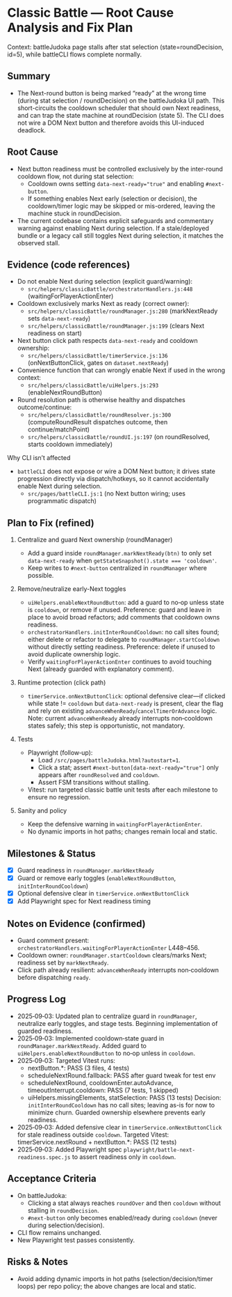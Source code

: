 # Classic Battle — Root Cause Analysis and Fix Plan

Context: battleJudoka page stalls after stat selection (state=roundDecision, id=5), while battleCLI flows complete normally.

## Summary
- The Next-round button is being marked “ready” at the wrong time (during stat selection / roundDecision) on the battleJudoka UI path. This short-circuits the cooldown scheduler that should own Next readiness, and can trap the state machine at roundDecision (state 5). The CLI does not wire a DOM Next button and therefore avoids this UI-induced deadlock.

## Root Cause
- Next button readiness must be controlled exclusively by the inter-round cooldown flow, not during stat selection:
  - Cooldown owns setting `data-next-ready="true"` and enabling `#next-button`.
  - If something enables Next early (selection or decision), the cooldown/timer logic may be skipped or mis-ordered, leaving the machine stuck in roundDecision.
- The current codebase contains explicit safeguards and commentary warning against enabling Next during selection. If a stale/deployed bundle or a legacy call still toggles Next during selection, it matches the observed stall.

## Evidence (code references)
- Do not enable Next during selection (explicit guard/warning):
  - `src/helpers/classicBattle/orchestratorHandlers.js:448` (waitingForPlayerActionEnter)
- Cooldown exclusively marks Next as ready (correct owner):
  - `src/helpers/classicBattle/roundManager.js:280` (markNextReady sets `data-next-ready`)
  - `src/helpers/classicBattle/roundManager.js:199` (clears Next readiness on start)
- Next button click path respects `data-next-ready` and cooldown ownership:
  - `src/helpers/classicBattle/timerService.js:136` (onNextButtonClick, gates on `dataset.nextReady`)
- Convenience function that can wrongly enable Next if used in the wrong context:
  - `src/helpers/classicBattle/uiHelpers.js:293` (enableNextRoundButton)
- Round resolution path is otherwise healthy and dispatches outcome/continue:
  - `src/helpers/classicBattle/roundResolver.js:300` (computeRoundResult dispatches outcome, then continue/matchPoint)
  - `src/helpers/classicBattle/roundUI.js:197` (on roundResolved, starts cooldown immediately)

Why CLI isn’t affected
- `battleCLI` does not expose or wire a DOM Next button; it drives state progression directly via dispatch/hotkeys, so it cannot accidentally enable Next during selection.
  - `src/pages/battleCLI.js:1` (no Next button wiring; uses programmatic dispatch)

## Plan to Fix (refined)
1) Centralize and guard Next ownership (roundManager)
   - Add a guard inside `roundManager.markNextReady(btn)` to only set `data-next-ready` when `getStateSnapshot().state === 'cooldown'`.
   - Keep writes to `#next-button` centralized in `roundManager` where possible.

2) Remove/neutralize early-Next toggles
   - `uiHelpers.enableNextRoundButton`: add a guard to no‑op unless state is `cooldown`, or remove if unused. Preference: guard and leave in place to avoid broad refactors; add comments that cooldown owns readiness.
   - `orchestratorHandlers.initInterRoundCooldown`: no call sites found; either delete or refactor to delegate to `roundManager.startCooldown` without directly setting readiness. Preference: delete if unused to avoid duplicate ownership logic.
   - Verify `waitingForPlayerActionEnter` continues to avoid touching Next (already guarded with explanatory comment).

3) Runtime protection (click path)
   - `timerService.onNextButtonClick`: optional defensive clear—if clicked while state != `cooldown` but `data-next-ready` is present, clear the flag and rely on existing `advanceWhenReady`/`cancelTimerOrAdvance` logic. Note: current `advanceWhenReady` already interrupts non‑cooldown states safely; this step is opportunistic, not mandatory.

4) Tests
   - Playwright (follow‑up):
     - Load `/src/pages/battleJudoka.html?autostart=1`.
     - Click a stat; assert `#next-button[data-next-ready="true"]` only appears after `roundResolved` and `cooldown`.
     - Assert FSM transitions without stalling.
   - Vitest: run targeted classic battle unit tests after each milestone to ensure no regression.

5) Sanity and policy
   - Keep the defensive warning in `waitingForPlayerActionEnter`.
   - No dynamic imports in hot paths; changes remain local and static.

## Milestones & Status
- [x] Guard readiness in `roundManager.markNextReady`
- [x] Guard or remove early toggles (`enableNextRoundButton`, `initInterRoundCooldown`)
- [x] Optional defensive clear in `timerService.onNextButtonClick`
- [x] Add Playwright spec for Next readiness timing

## Notes on Evidence (confirmed)
- Guard comment present: `orchestratorHandlers.waitingForPlayerActionEnter` L448–456.
- Cooldown owner: `roundManager.startCooldown` clears/marks Next; readiness set by `markNextReady`.
- Click path already resilient: `advanceWhenReady` interrupts non‑cooldown before dispatching `ready`.

## Progress Log
- 2025‑09‑03: Updated plan to centralize guard in `roundManager`, neutralize early toggles, and stage tests. Beginning implementation of guarded readiness.
- 2025‑09‑03: Implemented cooldown‑state guard in `roundManager.markNextReady`. Added guard to `uiHelpers.enableNextRoundButton` to no‑op unless in `cooldown`.
- 2025‑09‑03: Targeted Vitest runs:
  - nextButton.*: PASS (3 files, 4 tests)
  - scheduleNextRound.fallback: PASS after guard tweak for test env
  - scheduleNextRound, cooldownEnter.autoAdvance, timeoutInterrupt.cooldown: PASS (7 tests, 1 skipped)
  - uiHelpers.missingElements, statSelection: PASS (13 tests)
  Decision: `initInterRoundCooldown` has no call sites; leaving as-is for now to minimize churn. Guarded ownership elsewhere prevents early readiness.
 - 2025‑09‑03: Added defensive clear in `timerService.onNextButtonClick` for stale readiness outside `cooldown`. Targeted Vitest: timerService.nextRound + nextButton.*: PASS (12 tests)
 - 2025‑09‑03: Added Playwright spec `playwright/battle-next-readiness.spec.js` to assert readiness only in `cooldown`.

## Acceptance Criteria
- On battleJudoka:
  - Clicking a stat always reaches `roundOver` and then `cooldown` without stalling in `roundDecision`.
  - `#next-button` only becomes enabled/ready during `cooldown` (never during selection/decision).
- CLI flow remains unchanged.
- New Playwright test passes consistently.

## Risks & Notes
- Avoid adding dynamic imports in hot paths (selection/decision/timer loops) per repo policy; the above changes are local and static.
